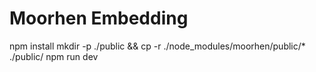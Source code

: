 # Moorhen Embedding

npm install
mkdir -p ./public && cp -r ./node_modules/moorhen/public/* ./public/
npm run dev
